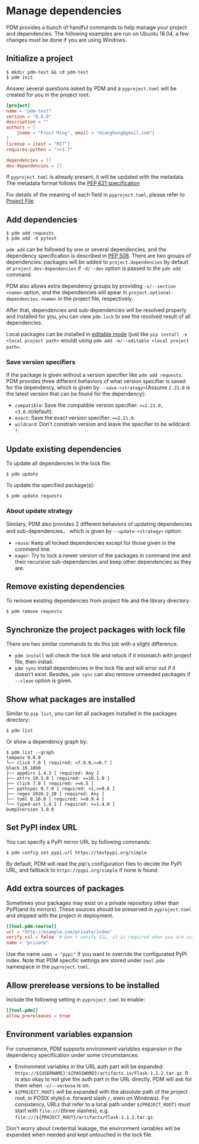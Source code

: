 # Manage dependencies

PDM provides a bunch of handful commands to help manage your project and dependencies.
The following examples are run on Ubuntu 18.04, a few changes must be done if you are using Windows.

## Initialize a project

```console
$ mkdir pdm-test && cd pdm-test
$ pdm init
```

Answer several questions asked by PDM and a `pyproject.toml` will be created for you in the project root:

```toml
[project]
name = "pdm-test"
version = "0.0.0"
description = ""
authors = [
    {name = "Frost Ming", email = "mianghong@gmail.com"}
]
license = {text = "MIT"}
requires-python = ">=3.7"

dependencies = []
dev-dependencies = []
```

If `pyproject.toml` is already present, it will be updated with the metadata. The metadata format follows the
[PEP 621 specification](https://www.python.org/dev/peps/pep-0621/)

For details of the meaning of each field in `pyproject.toml`, please refer to [Project File](pyproject.md).

## Add dependencies

```console
$ pdm add requests
$ pdm add -d pytest
```

`pdm add` can be followed by one or several dependencies, and the dependency specification is described in
[PEP 508](https://www.python.org/dev/peps/pep-0508/).
There are two groups of dependencies: packages will be added to `project.dependencies` by default or `project.dev-dependencies`
if `-d/--dev` option is passed to the `pdm add` command.

PDM also allows extra dependency groups by providing `-s/--section <name>` option, and the dependencies will apear in
`project.optional-dependencies.<name>` in the project file, respectively.

After that, dependencies and sub-dependencies will be resolved properly and installed for you, you can view `pdm.lock` to see
the resolved result of all dependencies.

Local packages can be installed in [editable mode](https://pip.pypa.io/en/stable/reference/pip_install/#editable-installs)
(just like `pip install -e <local project path>` would) using `pdm add -e/--editable <local project path>`.

### Save version specifiers

If the package is given without a version specifier like `pdm add requests`. PDM provides three different behaviors of what version
specifier is saved for the dependency, which is given by `--save-<strategy>`(Assume `2.21.0` is the latest version that can be found
for the dependency):

- `compatible`: Save the compatible version specifier: `>=2.21.0,<3.0.0`(default).
- `exact`: Save the exact version specifier: `==2.21.0`.
- `wildcard`: Don't constrain version and leave the specifier to be wildcard: `*`.

## Update existing dependencies

To update all dependencies in the lock file:

```console
$ pdm update
```

To update the specified package(s):

```console
$ pdm update requests
```

### About update strategy

Similary, PDM also provides 2 different behaviors of updating dependencies and sub-dependencies，
which is given by `--update-<strategy>` option:

- `reuse`: Keep all locked dependencies except for those given in the command line.
- `eager`: Try to lock a newer version of the packages in command line and their recursive sub-dependencies
  and keep other dependencies as they are.

## Remove existing dependencies

To remove existing dependencies from project file and the library directory:

```console
$ pdm remove requests
```

## Synchronize the project packages with lock file

There are two similar commands to do this job with a slight difference:

- `pdm install` will check the lock file and relock if it mismatch with project file, then install.
- `pdm sync` install dependencies in the lock file and will error out if it doesn't exist.
  Besides, `pdm sync` can also remove unneeded packages if `--clean` option is given.

## Show what packages are installed

Similar to `pip list`, you can list all packages installed in the packages directory:

```console
$ pdm list
```

Or show a dependency graph by:

```
$ pdm list --graph
tempenv 0.0.0
└── click 7.0 [ required: <7.0.0,>=6.7 ]
black 19.10b0
├── appdirs 1.4.3 [ required: Any ]
├── attrs 19.3.0 [ required: >=18.1.0 ]
├── click 7.0 [ required: >=6.5 ]
├── pathspec 0.7.0 [ required: <1,>=0.6 ]
├── regex 2020.2.20 [ required: Any ]
├── toml 0.10.0 [ required: >=0.9.4 ]
└── typed-ast 1.4.1 [ required: >=1.4.0 ]
bump2version 1.0.0
```

## Set PyPI index URL

You can specify a PyPI mirror URL by following commands:

```console
$ pdm config set pypi.url https://testpypi.org/simple
```

By default, PDM will read the pip's configuration files to decide the PyPI URL, and fallback
to `https://pypi.org/simple` if none is found.

## Add extra sources of packages

Sometimes your packages may exist on a private repository other than PyPI(and its mirrors).
These sources should be preserved in `pyproject.toml` and shipped with the project in deployment.

```toml
[[tool.pdm.source]]
url = "http://example.com/private/index"
verify_ssl = false  # Don't verify SSL, it is required when you are using `HTTP` or the certificate is trusted.
name = "private"
```

Use the name `name = "pypi"` if you want to override the configurated PyPI index. Note that PDM specific settings
are stored under `tool.pdm` namespace in the `pyproject.toml`.

## Allow prerelease versions to be installed

Include the following setting in `pyproject.toml` to enable:

```toml
[[tool.pdm]]
allow_prereleases = true
```

## Environment variables expansion

For convenience, PDM supports environment variables expansion in the dependency specification under some circumstances:

- Environment variables in the URL auth part will be expanded: `https://${USERNAME}:${PASSWORD}/artifacts.io/Flask-1.1.2.tar.gz`.
  It is also okay to not give the auth part in the URL directly, PDM will ask for them when `-v/--verbose` is on.
- `${PROJECT_ROOT}` will be expanded with the absolute path of the project root, in POSIX style(i.e. forward slash `/`, even on Windows).
  For consistency, URLs that refer to a local path under `${PROJECT_ROOT}` must start with `file:///`(three slashes), e.g.
  `file:///${PROJECT_ROOT}/artifacts/Flask-1.1.2.tar.gz`.

Don't worry about credential leakage, the environment variables will be expanded when needed and kept untouched in the lock file.
